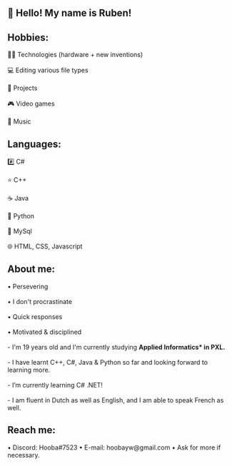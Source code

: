<h2> 👋 Hello! My name is Ruben!</h2>

<h2>Hobbies:</h2>
       👨‍💻 Technologies (hardware + new inventions)<br><br>
       💻 Editing various file types<br><br>
       📍 Projects<br><br>
       🎮 Video games<br><br>
       🎵 Music<br>
 <h2>Languages:</h2>
       #️⃣ C#<br><br>
       ⭐ C++<br><br>
       ☕ Java<br><br>
       🐍 Python<br><br>
       📜 MySql<br><br>
       🌐 HTML, CSS, Javascript<br>
 <h2>About me:</h2>
       • Persevering<br><br>
       • I don't procrastinate<br><br>
       • Quick responses<br><br>
       • Motivated & disciplined<br><br>
  - I'm 19 years old and I'm currently studying <b>Applied Informatics* in PXL.</b> <br><br>
  - I have learnt C++, C#, Java & Python so far and looking forward to learning more.<br><br>
  - I’m currently learning C# .NET!<br><br>
  - I am fluent in Dutch as well as English, and I am able to speak French as well.
 <h2> Reach me:</h2>
       • Discord: Hooba#7523
       • E-mail: hoobayw@gmail.com
       • Ask for more if necessary.
